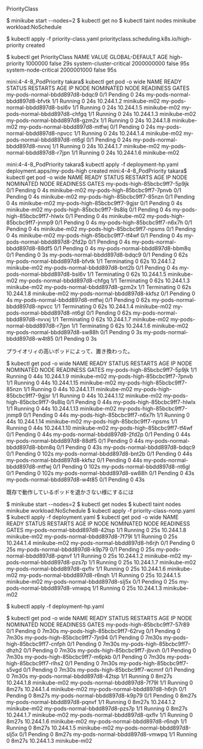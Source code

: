 PriorityClass


$ minikube start --nodes=2
$ kubectl get no
$ kubectl taint nodes minikube workload:NoSchedule

$ kubectl apply -f priority-class.yaml 
priorityclass.scheduling.k8s.io/high-priority created

$ kubectl get PriorityClass 
NAME                      VALUE        GLOBAL-DEFAULT   AGE
high-priority             1000000      false            29s
system-cluster-critical   2000000000   false            95s
system-node-critical      2000001000   false            95s


mini:4-4-8_PodPriority takara$ kubectl get pod -o wide
NAME                             READY   STATUS    RESTARTS   AGE   IP           NODE           NOMINATED NODE   READINESS GATES
my-pods-normal-bbdd897d8-bdqc9   0/1     Pending   0          24s   <none>       <none>         <none>           <none>
my-pods-normal-bbdd897d8-bfvtk   1/1     Running   0          24s   10.244.1.2   minikube-m02   <none>           <none>
my-pods-normal-bbdd897d8-bsl6v   1/1     Running   0          24s   10.244.1.5   minikube-m02   <none>           <none>
my-pods-normal-bbdd897d8-chfgq   1/1     Running   0          24s   10.244.1.3   minikube-m02   <none>           <none>
my-pods-normal-bbdd897d8-gzm2x   1/1     Running   0          24s   10.244.1.8   minikube-m02   <none>           <none>
my-pods-normal-bbdd897d8-mtfwj   0/1     Pending   0          24s   <none>       <none>         <none>           <none>
my-pods-normal-bbdd897d8-npvcc   1/1     Running   0          24s   10.244.1.4   minikube-m02   <none>           <none>
my-pods-normal-bbdd897d8-nt6gl   0/1     Pending   0          24s   <none>       <none>         <none>           <none>
my-pods-normal-bbdd897d8-nvvxj   1/1     Running   0          24s   10.244.1.7   minikube-m02   <none>           <none>
my-pods-normal-bbdd897d8-r7jpn   1/1     Running   0          24s   10.244.1.6   minikube-m02   <none>           <none>


mini:4-4-8_PodPriority takara$ kubectl apply -f deployment-hp.yaml 
deployment.apps/my-pods-high created
mini:4-4-8_PodPriority takara$ kubectl get pod -o wide
NAME                             READY   STATUS        RESTARTS   AGE   IP           NODE           NOMINATED NODE   READINESS GATES
my-pods-high-85bcbc9ff7-5p9jk    0/1     Pending       0          4s    <none>       <none>         minikube-m02     <none>
my-pods-high-85bcbc9ff7-7pnvb    0/1     Pending       0          4s    <none>       <none>         minikube-m02     <none>
my-pods-high-85bcbc9ff7-85nzn    0/1     Pending       0          4s    <none>       <none>         minikube-m02     <none>
my-pods-high-85bcbc9ff7-9gjsr    0/1     Pending       0          4s    <none>       <none>         minikube-m02     <none>
my-pods-high-85bcbc9ff7-9s8lq    0/1     Pending       0          4s    <none>       <none>         <none>           <none>
my-pods-high-85bcbc9ff7-hlwlx    0/1     Pending       0          4s    <none>       <none>         minikube-m02     <none>
my-pods-high-85bcbc9ff7-jnmp9    0/1     Pending       0          4s    <none>       <none>         <none>           <none>
my-pods-high-85bcbc9ff7-n6x7h    0/1     Pending       0          4s    <none>       <none>         minikube-m02     <none>
my-pods-high-85bcbc9ff7-npsms    0/1     Pending       0          4s    <none>       <none>         minikube-m02     <none>
my-pods-high-85bcbc9ff7-tf4wf    0/1     Pending       0          4s    <none>       <none>         <none>           <none>
my-pods-normal-bbdd897d8-2fd2p   0/1     Pending       0          4s    <none>       <none>         <none>           <none>
my-pods-normal-bbdd897d8-88df5   0/1     Pending       0          4s    <none>       <none>         <none>           <none>
my-pods-normal-bbdd897d8-bbm8q   0/1     Pending       0          3s    <none>       <none>         <none>           <none>
my-pods-normal-bbdd897d8-bdqc9   0/1     Pending       0          62s   <none>       <none>         <none>           <none>
my-pods-normal-bbdd897d8-bfvtk   1/1     Terminating   0          62s   10.244.1.2   minikube-m02   <none>           <none>
my-pods-normal-bbdd897d8-bnt2b   0/1     Pending       0          4s    <none>       <none>         <none>           <none>
my-pods-normal-bbdd897d8-bsl6v   1/1     Terminating   0          62s   10.244.1.5   minikube-m02   <none>           <none>
my-pods-normal-bbdd897d8-chfgq   1/1     Terminating   0          62s   10.244.1.3   minikube-m02   <none>           <none>
my-pods-normal-bbdd897d8-gzm2x   1/1     Terminating   0          62s   10.244.1.8   minikube-m02   <none>           <none>
my-pods-normal-bbdd897d8-kkfsz   0/1     Pending       0          4s    <none>       <none>         <none>           <none>
my-pods-normal-bbdd897d8-mtfwj   0/1     Pending       0          62s   <none>       <none>         <none>           <none>
my-pods-normal-bbdd897d8-npvcc   1/1     Terminating   0          62s   10.244.1.4   minikube-m02   <none>           <none>
my-pods-normal-bbdd897d8-nt6gl   0/1     Pending       0          62s   <none>       <none>         <none>           <none>
my-pods-normal-bbdd897d8-nvvxj   1/1     Terminating   0          62s   10.244.1.7   minikube-m02   <none>           <none>
my-pods-normal-bbdd897d8-r7jpn   1/1     Terminating   0          62s   10.244.1.6   minikube-m02   <none>           <none>
my-pods-normal-bbdd897d8-sw88h   0/1     Pending       0          3s    <none>       <none>         <none>           <none>
my-pods-normal-bbdd897d8-w4t85   0/1     Pending       0          3s    <none>       <none>         <none>           <none>


プライオリィの高いポッドによって、置き換わった。

$ kubectl get pod -o wide
NAME                             READY   STATUS    RESTARTS   AGE    IP            NODE           NOMINATED NODE   READINESS GATES
my-pods-high-85bcbc9ff7-5p9jk    1/1     Running   0          44s    10.244.1.9    minikube-m02   <none>           <none>
my-pods-high-85bcbc9ff7-7pnvb    1/1     Running   0          44s    10.244.1.15   minikube-m02   <none>           <none>
my-pods-high-85bcbc9ff7-85nzn    1/1     Running   0          44s    10.244.1.11   minikube-m02   <none>           <none>
my-pods-high-85bcbc9ff7-9gjsr    1/1     Running   0          44s    10.244.1.12   minikube-m02   <none>           <none>
my-pods-high-85bcbc9ff7-9s8lq    0/1     Pending   0          44s    <none>        <none>         <none>           <none>
my-pods-high-85bcbc9ff7-hlwlx    1/1     Running   0          44s    10.244.1.13   minikube-m02   <none>           <none>
my-pods-high-85bcbc9ff7-jnmp9    0/1     Pending   0          44s    <none>        <none>         <none>           <none>
my-pods-high-85bcbc9ff7-n6x7h    1/1     Running   0          44s    10.244.1.14   minikube-m02   <none>           <none>
my-pods-high-85bcbc9ff7-npsms    1/1     Running   0          44s    10.244.1.10   minikube-m02   <none>           <none>
my-pods-high-85bcbc9ff7-tf4wf    0/1     Pending   0          44s    <none>        <none>         <none>           <none>
my-pods-normal-bbdd897d8-2fd2p   0/1     Pending   0          44s    <none>        <none>         <none>           <none>
my-pods-normal-bbdd897d8-88df5   0/1     Pending   0          44s    <none>        <none>         <none>           <none>
my-pods-normal-bbdd897d8-bbm8q   0/1     Pending   0          43s    <none>        <none>         <none>           <none>
my-pods-normal-bbdd897d8-bdqc9   0/1     Pending   0          102s   <none>        <none>         <none>           <none>
my-pods-normal-bbdd897d8-bnt2b   0/1     Pending   0          44s    <none>        <none>         <none>           <none>
my-pods-normal-bbdd897d8-kkfsz   0/1     Pending   0          44s    <none>        <none>         <none>           <none>
my-pods-normal-bbdd897d8-mtfwj   0/1     Pending   0          102s   <none>        <none>         <none>           <none>
my-pods-normal-bbdd897d8-nt6gl   0/1     Pending   0          102s   <none>        <none>         <none>           <none>
my-pods-normal-bbdd897d8-sw88h   0/1     Pending   0          43s    <none>        <none>         <none>           <none>
my-pods-normal-bbdd897d8-w4t85   0/1     Pending   0          43s    <none>        <none>         <none>           <none>




既存で動作しているポッドを退かさない様にするには


$ minikube start --nodes=2
$ kubectl get nodes
$ kubectl taint nodes minikube workload:NoSchedule
$ kubectl apply -f priority-class-nonp.yaml 
$ kubectl apply -f deployment.yaml 
$ kubectl get pod -o wide
NAME                             READY   STATUS    RESTARTS   AGE   IP           NODE           NOMINATED NODE   READINESS GATES
my-pods-normal-bbdd897d8-42tsp   1/1     Running   0          25s   10.244.1.8   minikube-m02   <none>           <none>
my-pods-normal-bbdd897d8-7f79l   1/1     Running   0          25s   10.244.1.4   minikube-m02   <none>           <none>
my-pods-normal-bbdd897d8-h6rjh   0/1     Pending   0          25s   <none>       <none>         <none>           <none>
my-pods-normal-bbdd897d8-k9p79   0/1     Pending   0          25s   <none>       <none>         <none>           <none>
my-pods-normal-bbdd897d8-pqnvf   1/1     Running   0          25s   10.244.1.2   minikube-m02   <none>           <none>
my-pods-normal-bbdd897d8-pzs7p   1/1     Running   0          25s   10.244.1.7   minikube-m02   <none>           <none>
my-pods-normal-bbdd897d8-qxflv   1/1     Running   0          25s   10.244.1.6   minikube-m02   <none>           <none>
my-pods-normal-bbdd897d8-r6nqh   1/1     Running   0          25s   10.244.1.5   minikube-m02   <none>           <none>
my-pods-normal-bbdd897d8-slj5x   0/1     Pending   0          25s   <none>       <none>         <none>           <none>
my-pods-normal-bbdd897d8-vmwpq   1/1     Running   0          25s   10.244.1.3   minikube-m02   <none>           <none>

$ kubectl apply -f deployment-hp.yaml 

$ kubectl get pod -o wide
NAME                             READY   STATUS    RESTARTS   AGE     IP           NODE           NOMINATED NODE   READINESS GATES
my-pods-high-85bcbc9ff7-57r89    0/1     Pending   0          7m30s   <none>       <none>         <none>           <none>
my-pods-high-85bcbc9ff7-62rvg    0/1     Pending   0          7m30s   <none>       <none>         <none>           <none>
my-pods-high-85bcbc9ff7-7jn94    0/1     Pending   0          7m30s   <none>       <none>         <none>           <none>
my-pods-high-85bcbc9ff7-cnfph    0/1     Pending   0          7m30s   <none>       <none>         <none>           <none>
my-pods-high-85bcbc9ff7-dhzh2    0/1     Pending   0          7m30s   <none>       <none>         <none>           <none>
my-pods-high-85bcbc9ff7-jbvxh    0/1     Pending   0          7m30s   <none>       <none>         <none>           <none>
my-pods-high-85bcbc9ff7-m6pkb    0/1     Pending   0          7m30s   <none>       <none>         <none>           <none>
my-pods-high-85bcbc9ff7-rlhs2    0/1     Pending   0          7m30s   <none>       <none>         <none>           <none>
my-pods-high-85bcbc9ff7-s5vgd    0/1     Pending   0          7m30s   <none>       <none>         <none>           <none>
my-pods-high-85bcbc9ff7-wcmnf    0/1     Pending   0          7m30s   <none>       <none>         <none>           <none>
my-pods-normal-bbdd897d8-42tsp   1/1     Running   0          8m27s   10.244.1.8   minikube-m02   <none>           <none>
my-pods-normal-bbdd897d8-7f79l   1/1     Running   0          8m27s   10.244.1.4   minikube-m02   <none>           <none>
my-pods-normal-bbdd897d8-h6rjh   0/1     Pending   0          8m27s   <none>       <none>         <none>           <none>
my-pods-normal-bbdd897d8-k9p79   0/1     Pending   0          8m27s   <none>       <none>         <none>           <none>
my-pods-normal-bbdd897d8-pqnvf   1/1     Running   0          8m27s   10.244.1.2   minikube-m02   <none>           <none>
my-pods-normal-bbdd897d8-pzs7p   1/1     Running   0          8m27s   10.244.1.7   minikube-m02   <none>           <none>
my-pods-normal-bbdd897d8-qxflv   1/1     Running   0          8m27s   10.244.1.6   minikube-m02   <none>           <none>
my-pods-normal-bbdd897d8-r6nqh   1/1     Running   0          8m27s   10.244.1.5   minikube-m02   <none>           <none>
my-pods-normal-bbdd897d8-slj5x   0/1     Pending   0          8m27s   <none>       <none>         <none>           <none>
my-pods-normal-bbdd897d8-vmwpq   1/1     Running   0          8m27s   10.244.1.3   minikube-m02   <none>           <none>